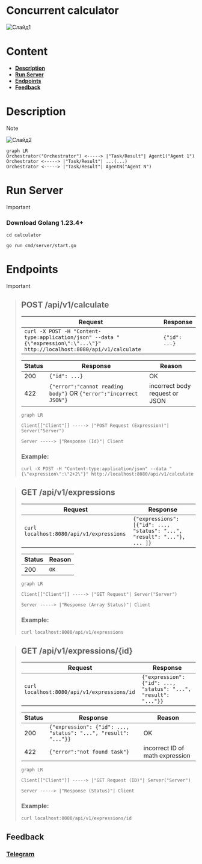 # Concurrent calculator
![Слайд1](https://github.com/user-attachments/assets/a1250ba0-7909-42aa-8cdf-887946252dac)
# **Content**
  - [**Description**](#description)
  - [**Run Server**](#run-server)
  - [**Endpoints**](#endpoints)
  - [**Feedback**](#feedback)

# **Description**
>[!NOTE]
>![Слайд2](https://github.com/user-attachments/assets/264eea11-d04c-4ce0-ab9a-c407b7a23b94)
> ```mermaid
>graph LR
>Orchestrator("Orchestrator") <-----> |"Task/Result"| Agent1("Agent 1")
>Orchestrator <-----> |"Task/Result"| ...(...)
>Orchestrator <-----> |"Task/Result"| AgentN("Agent N")
>```

# **Run Server**
>[!IMPORTANT]
>### Download Golang 1.23.4+
> ``` shell
> cd calculator
> ```
> ``` shell
> go run cmd/server/start.go
> ```
> 
# **Endpoints**
> [!IMPORTANT]
>> ## POST /api/v1/calculate
>> | Request | Response |
>> | ------- | -------- |
>> | ```curl -X POST -H "Content-type:application/json" --data "{\"expression\":\"...\"}" http://localhost:8080/api/v1/calculate``` | ``` {"id": ...} ``` |
>> 
>> | Status | Response | Reason |
>> | ------ | ------ | ------ |
>> | 200 | ```{"id": ...}``` | OK |
>> | 422 | ```{"error":"cannot reading body"}``` OR ```{"error":"incorrect JSON"}``` | incorrect body request or JSON |
>> ```mermaid
>>graph LR
>>
>>Client[["Client"]] -----> |"POST Request (Expression)"| Server("Server")
>>
>>Server -----> |"Response (Id)"| Client
>>```
>> ### Example:
>> ``` shell
>> curl -X POST -H "Content-type:application/json" --data "{\"expression\":\"2+2\"}" http://localhost:8080/api/v1/calculate
>> ```
>
>> ## GET /api/v1/expressions
>> | Request | Response |
>> | ------- | -------- |
>> | ```curl localhost:8080/api/v1/expressions``` | ``` {"expressions": [{"id": ..., "status": "...", "result": "..."}, ... ]} ``` |
>>
>> | Status | Reason |
>> | ------ | ------ |
>> | 200 | ```OK``` |
>> ```mermaid
>>graph LR
>>
>>Client[["Client"]] -----> |"GET Request"| Server("Server")
>>
>>Server -----> |"Response (Array Status)"| Client
>>```
>> ### Example:
>> ``` shell
>> curl localhost:8080/api/v1/expressions
>> ```
> 
>> ## GET /api/v1/expressions/{id}
>> | Request | Response |
>> | ------- | -------- |
>> | ```curl localhost:8080/api/v1/expressions/id``` | ``` {"expression": {"id": ..., "status": "...", "result": "..."}} ``` |
>>
>> | Status | Response | Reason |
>> | ------ | ------ | ----- |
>> | 200 | ```{"expression": {"id": ..., "status": "...", "result": "..."}}``` | OK |
>> | 422 | ```{"error":"not found task"}``` | incorrect ID of math expression |
>> ```mermaid
>>graph LR
>>
>>Client[["Client"]] -----> |"GET Request (ID)"| Server("Server")
>>
>>Server -----> |"Response (Status)"| Client
>>```
>> ### Example:
>> ``` shell
>> curl localhost:8080/api/v1/expressions/id
>> ```

## **Feedback**
### [Telegram](https://t.me/arhefr)
